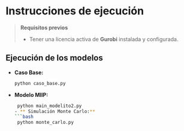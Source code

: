 # Instrucciones de ejecución

> **Requisitos previos**
> - Tener una licencia activa de **Gurobi** instalada y configurada.

## Ejecución de los modelos

- **Caso Base:**  
  ```bash
  python caso_base.py
- **Modelo MIlP:**  
  ```bash
   python main_modelito2.py
  - ** Simulación Monte Carlo:**  
  ```bash
   python monte_carlo.py
  
